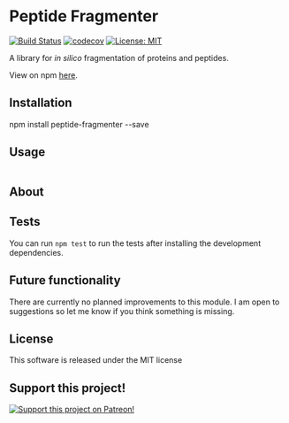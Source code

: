 # Peptide Fragmenter

[![Build Status](https://travis-ci.org/emptyport/peptide-fragmenter.svg?branch=master)](https://travis-ci.org/emptyport/peptide-fragmenter)
[![codecov](https://codecov.io/gh/emptyport/peptide-fragmenter/branch/master/graph/badge.svg)](https://codecov.io/gh/emptyport/peptide-fragmenter)
[![License: MIT](https://img.shields.io/badge/License-MIT-yellow.svg)](https://opensource.org/licenses/MIT)

A library for *in silico* fragmentation of proteins and peptides.

View on npm [here](https://www.npmjs.com/package/peptide-fragmenter).


## Installation
npm install peptide-fragmenter --save

## Usage
``` javascript

```

## About

## Tests
You can run `npm test` to run the tests after installing the development dependencies. 

## Future functionality
There are currently no planned improvements to this module. I am open to suggestions so let me know if you think something is missing.

## License
This software is released under the MIT license

## Support this project!

[![Support this project on Patreon!](https://c5.patreon.com/external/logo/become_a_patron_button.png)](https://www.patreon.com/MikeTheBiochem)
